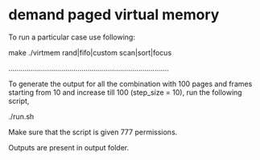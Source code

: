 # demand paged virtual memory

To run a particular case use following:

make
./virtmem <pages> <frames> rand|fifo|custom scan|sort|focus

...............................................................................

To generate the output for all the combination with 100 pages and frames 
starting from 10 and increase till 100 (step_size = 10), run the following
script,

./run.sh

Make sure that the script is given 777 permissions.

Outputs are present in output folder.
